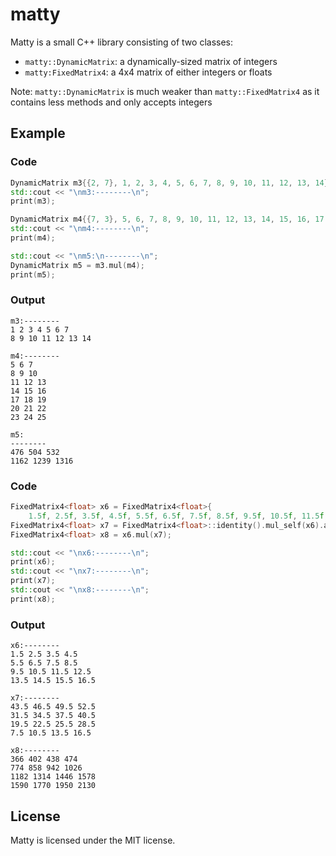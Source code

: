 # matty

Matty is a small C++ library consisting of two classes:
- `matty::DynamicMatrix`: a dynamically-sized matrix of integers
- `matty:FixedMatrix4`: a 4x4 matrix of either integers or floats

Note: `matty::DynamicMatrix` is much weaker than `matty::FixedMatrix4` as it contains less methods and only accepts integers

## Example

### Code

```cpp
DynamicMatrix m3{{2, 7}, 1, 2, 3, 4, 5, 6, 7, 8, 9, 10, 11, 12, 13, 14};
std::cout << "\nm3:--------\n";
print(m3);

DynamicMatrix m4{{7, 3}, 5, 6, 7, 8, 9, 10, 11, 12, 13, 14, 15, 16, 17, 18, 19, 20, 21, 22, 23, 24, 25};
std::cout << "\nm4:--------\n";
print(m4);

std::cout << "\nm5:\n--------\n";
DynamicMatrix m5 = m3.mul(m4);
print(m5);
```

### Output

```
m3:--------
1 2 3 4 5 6 7 
8 9 10 11 12 13 14 

m4:--------
5 6 7 
8 9 10 
11 12 13 
14 15 16 
17 18 19 
20 21 22 
23 24 25 

m5:
--------
476 504 532 
1162 1239 1316 
```

### Code

```cpp
FixedMatrix4<float> x6 = FixedMatrix4<float>{
    1.5f, 2.5f, 3.5f, 4.5f, 5.5f, 6.5f, 7.5f, 8.5f, 9.5f, 10.5f, 11.5f, 12.5f, 13.5f, 14.5f, 15.5f, 16.5f};
FixedMatrix4<float> x7 = FixedMatrix4<float>::identity().mul_self(x6).add_self(1.0f).mul_self(3.0f);
FixedMatrix4<float> x8 = x6.mul(x7);

std::cout << "\nx6:--------\n";
print(x6);
std::cout << "\nx7:--------\n";
print(x7);
std::cout << "\nx8:--------\n";
print(x8);
```

### Output

```
x6:--------
1.5 2.5 3.5 4.5 
5.5 6.5 7.5 8.5 
9.5 10.5 11.5 12.5 
13.5 14.5 15.5 16.5 

x7:--------
43.5 46.5 49.5 52.5 
31.5 34.5 37.5 40.5 
19.5 22.5 25.5 28.5 
7.5 10.5 13.5 16.5 

x8:--------
366 402 438 474 
774 858 942 1026 
1182 1314 1446 1578 
1590 1770 1950 2130 
```

## License

Matty is licensed under the MIT license.